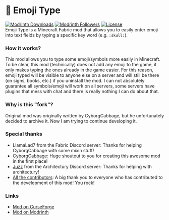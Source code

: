 # 🙂 Emoji Type

[![Modrinth Downloads](https://img.shields.io/modrinth/dt/emoji-type?style=for-the-badge)](https://modrinth.com/mod/emoji-type)
[![Modrinth Followers](https://img.shields.io/modrinth/followers/emoji-type?style=for-the-badge)](https://modrinth.com/mod/emoji-type)
[![License](https://img.shields.io/badge/license-gpl-green.svg?style=for-the-badge)](https://opensource.org/license/gpl-3-0/)
<br>
Emoji Type is a Minecraft Fabric mod that allows you to easily enter emoji into text fields by typing a specific key word (e.g. `:skull:`).

### How it works?
This mod allows you to type some emoji/symbols more easily in Minecraft. 
To be clear, this mod (technically) does not add any emoji to the game, it only makes typing the ones already in the game easier. 
For this reason, emoji typed will be visible to anyone else on a server and will still be there (on signs, books, etc.) if you uninstall the mod.
I can not absolutely guarantee all symbols/emoji will work on all servers, some servers have plugins that mess with chat and there is really nothing I can do about that.

### Why is this "fork"?
Original mod was originally written by CyborgCabbage, but he unfortunately decided to archive it.
Now I am trying to continue developing it.

### Special thanks
 - LlamaLad7 from the Fabric Discord server: Thanks for helping CyborgCabbage with some mixin stuff!
 - [CyborgCabbage](https://github.com/CyborgCabbage/): Huge shoutout to you for creating this awesome mod in the first place!
 - [Juzz](https://github.com/Juuxel) from the Architectury Discord server: Thanks for helping with architectury!
 - [All the contributors](https://github.com/Norbiros/emojitype/graphs/contributors): A big thank you to everyone who has contributed to the development of this mod! You rock!

### Links
 - [Mod on CurseForge](https://legacy.curseforge.com/minecraft/mc-mods/emoji-type)
 - [Mod on Modrinth](https://modrinth.com/mod/emoji-type)